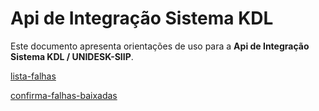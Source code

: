 # Api de Integração Sistema KDL
Este documento apresenta orientações de uso para a **Api de Integração Sistema KDL / UNIDESK-SIIP**.

[lista-falhas](lista-falhas.md)

[confirma-falhas-baixadas](confirma-falhas-baixadas.md)
